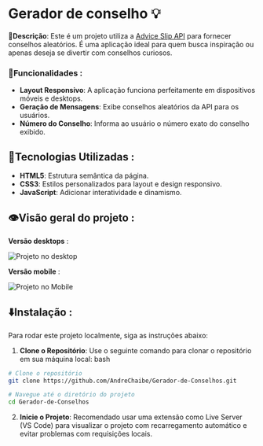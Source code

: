 # Gerador de conselho 💡

**📃Descrição**: Este é um projeto utiliza a [Advice Slip API](https://api.adviceslip.com/) para fornecer conselhos aleatórios. É uma aplicação ideal para quem busca inspiração ou apenas deseja se divertir com conselhos curiosos.

### 🔧Funcionalidades :

- **Layout Responsivo**: A aplicação funciona perfeitamente em dispositivos móveis e desktops.
- **Geração de Mensagens**: Exibe conselhos aleatórios da API para os usuários.
- **Número do Conselho**: Informa ao usuário o número exato do conselho exibido.

## 🧩Tecnologias Utilizadas :

- **HTML5**: Estrutura semântica da página.
- **CSS3**: Estilos personalizados para layout e design responsivo.
- **JavaScript**: Adicionar interatividade e dinamismo.

## 👁️Visão geral do projeto :
**Versão desktops** :

![Projeto no desktop](https://github.com/user-attachments/assets/e6f7c0b5-d07e-44dd-a44d-205485af3654)

**Versão mobile** :

![Projeto no Mobile](https://github.com/user-attachments/assets/0282c9e5-6c68-4157-95cd-098b8bf017e0)

## ⬇️Instalação :

Para rodar este projeto localmente, siga as instruções abaixo:

1. **Clone o Repositório**:
Use o seguinte comando para clonar o repositório em sua máquina local:
bash
```bash
# Clone o repositório
git clone https://github.com/AndreChaibe/Gerador-de-Conselhos.git

# Navegue até o diretório do projeto
cd Gerador-de-Conselhos
```

2. **Inicie o Projeto**: 
Recomendado usar uma extensão como Live Server (VS Code) para visualizar o projeto com recarregamento automático e evitar problemas com requisições locais.
